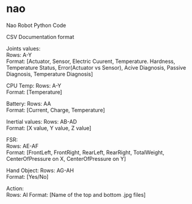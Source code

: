 # nao
Nao Robot Python Code




CSV Documentation format

  Joints values:    
    Rows: A-Y       
    Format: [Actuator, Sensor, Electric Cuurent, Temperature. Hardness, Temperature Status, Error(Actuator vs Sensor), Acive Diagnosis, Passive Diagnosis, Temperature Diagnosis]
  
  CPU Temp:
    Rows: A-Y       
    Format: [Temperature]
  
  Battery: 
    Rows: AA       
    Format: [Current, Charge, Temperature]
  
  Inertial values:
    Rows: AB-AD       
    Format: [X value, Y value, Z value]
  
  FSR:     
    Rows: AE-AF       
    Format: [FrontLeft, FrontRight, RearLeft, RearRight, TotalWeight, CenterOfPressure on X, CenterOfPressure on Y]
  
  Hand Object:
    Rows: AG-AH       
    Format: [Yes/No]
  
  Action:  
    Rows: AI 
    Format: [Name of the top and bottom .jpg files]
